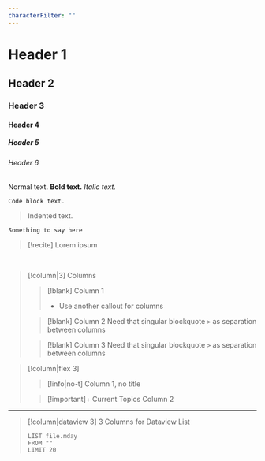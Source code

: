 ```yaml
---
characterFilter: ""
---
```

# Header 1
## Header 2
### Header 3
#### Header 4
##### Header 5
###### Header 6
Normal text.
**Bold text.**
*Italic text.*
```
Code block text.
```

> Indented text.

```ad-myNote
Something to say here
```

>[!recite]
> Lorem ipsum

<br>

> [!column|3] Columns
>> [!blank] Column 1
>> - Use another callout for columns
>
>> [!blank] Column 2
>> Need that singular blockquote `>` as separation between columns
>
>> [!blank] Column 3
>> Need that singular blockquote `>` as separation between columns


> [!column|flex 3]
>> [!info|no-t] 
>> Column 1, no title
>
>> [!important]+ Current Topics
>> Column 2

___

> [!column|dataview 3] 3 Columns for Dataview List
> ```dataview
> LIST file.mday
> FROM ""
> LIMIT 20
> ```
